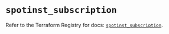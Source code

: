 # `spotinst_subscription`

Refer to the Terraform Registry for docs: [`spotinst_subscription`](https://registry.terraform.io/providers/spotinst/spotinst/1.188.1/docs/resources/subscription).
